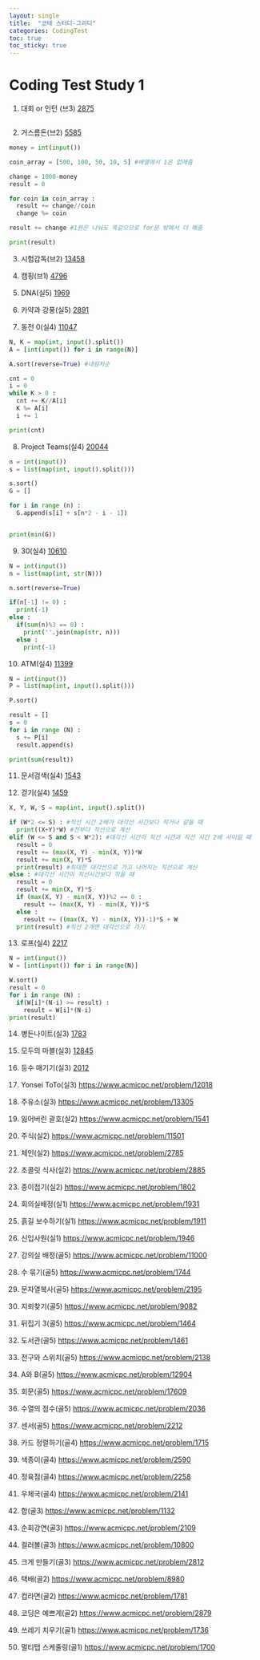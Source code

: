 ```yaml
---
layout: single
title:  "코테 스터디-그리디"
categories: CodingTest
toc: true
toc_sticky: true
---
```


# Coding Test Study 1

1. 대회 or 인턴 (브3)
[2875](https://www.acmicpc.net/problem/2875)

```python

```

2. 거스름돈(브2)
[5585](https://www.acmicpc.net/problem/5585)
```python
money = int(input())

coin_array = [500, 100, 50, 10, 5] #배열에서 1은 없애줌

change = 1000-money
result = 0

for coin in coin_array :
  result += change//coin
  change %= coin

result += change #1원은 나눠도 똑같으므로 for문 밖에서 더 해줌

print(result)
```

3. 시험감독(브2)
[13458](https://www.acmicpc.net/problem/13458)

4. 캠핑(브1)
[4796](https://www.acmicpc.net/problem/4796)

5. DNA(실5)
[1969](https://www.acmicpc.net/problem/1969)

6. 카약과 강풍(실5)
[2891](https://www.acmicpc.net/problem/2891)

7. 동전 0(실4)
[11047](https://www.acmicpc.net/problem/11047)
```python
N, K = map(int, input().split())
A = [int(input()) for i in range(N)]

A.sort(reverse=True) #내림차순

cnt = 0
i = 0
while K > 0 :
  cnt += K//A[i]
  K %= A[i]
  i += 1

print(cnt)
```

8. Project Teams(실4)
[20044](https://www.acmicpc.net/problem/20044)
```python
n = int(input())
s = list(map(int, input().split()))

s.sort()
G = []

for i in range (n) :
  G.append(s[i] + s[n*2 - i - 1])


print(min(G))
```

9. 30(실4)
[10610](https://www.acmicpc.net/problem/10610)
```python
N = int(input())
n = list(map(int, str(N)))

n.sort(reverse=True)

if(n[-1] != 0) :
  print(-1)
else :
  if(sum(n)%3 == 0) :
    print(''.join(map(str, n)))
  else :
    print(-1)
```

10. ATM(실4)
[11399](https://www.acmicpc.net/problem/11399)
```python
N = int(input())
P = list(map(int, input().split()))

P.sort()

result = []
s = 0
for i in range (N) :
  s += P[i]
  result.append(s)

print(sum(result))
```

11. 문서검색(실4)
[1543](https://www.acmicpc.net/problem/1543)

12. 걷기(실4)
[1459](https://www.acmicpc.net/problem/1459)
```python
X, Y, W, S = map(int, input().split())

if (W*2 <= S) : #직선 시간 2배가 대각선 시간보다 작거나 같을 때
  print((X+Y)*W) #전부다 직선으로 계산
elif (W <= S and S < W*2): #대각선 시간이 직선 시간과 직선 시간 2배 사이일 때
  result = 0
  result += (max(X, Y) - min(X, Y))*W
  result += min(X, Y)*S
  print(result) #최대한 대각선으로 가고 나머지는 직선으로 계산
else : #대각선 시간이 직선시간보다 작을 때
  result = 0
  result += min(X, Y)*S
  if (max(X, Y) - min(X, Y))%2 == 0 :
    result += (max(X, Y) - min(X, Y))*S
  else :
    result += ((max(X, Y) - min(X, Y))-1)*S + W
  print(result) #직선 2개면 대각선으로 가기
```

13. 로프(실4)
[2217](https://www.acmicpc.net/problem/2217)
```python
N = int(input())
W = [int(input()) for i in range(N)]

W.sort()
result = 0
for i in range (N) :
  if(W[i]*(N-i) >= result) :
    result = W[i]*(N-i)
print(result)
```

14. 병든나이트(실3)
[1783](https://www.acmicpc.net/problem/1783)

15. 모두의 마블(실3)
[12845](https://www.acmicpc.net/problem/12845)

16. 등수 매기기(실3)
[2012](https://www.acmicpc.net/problem/2012)

17. Yonsei ToTo(실3)
https://www.acmicpc.net/problem/12018

18. 주유소(실3)
https://www.acmicpc.net/problem/13305

19. 잃어버린 괄호(실2)
https://www.acmicpc.net/problem/1541

20. 주식(실2)
https://www.acmicpc.net/problem/11501

21. 체인(실2)
https://www.acmicpc.net/problem/2785

22. 초콜릿 식사(실2)
https://www.acmicpc.net/problem/2885

23. 종이접기(실2)
https://www.acmicpc.net/problem/1802

24. 회의실배정(실1)
https://www.acmicpc.net/problem/1931

25. 흙길 보수하기(실1)
https://www.acmicpc.net/problem/1911

26. 신입사원(실1)
https://www.acmicpc.net/problem/1946

27. 강의실 배정(골5)
https://www.acmicpc.net/problem/11000

28. 수 묶기(골5)
https://www.acmicpc.net/problem/1744

29. 문자열복사(골5)
https://www.acmicpc.net/problem/2195

30. 지뢰찾기(골5)
https://www.acmicpc.net/problem/9082

31. 뒤집기 3(골5)
https://www.acmicpc.net/problem/1464

32. 도서관(골5)
https://www.acmicpc.net/problem/1461

33. 전구와 스위치(골5)
https://www.acmicpc.net/problem/2138

34. A와 B(골5)
https://www.acmicpc.net/problem/12904

35. 회문(골5)
https://www.acmicpc.net/problem/17609

36. 수열의 점수(골5)
https://www.acmicpc.net/problem/2036

37. 센서(골5)
https://www.acmicpc.net/problem/2212

38. 카드 정렬하기(골4)
https://www.acmicpc.net/problem/1715

39. 색종이(골4)
https://www.acmicpc.net/problem/2590

40. 정육점(골4)
https://www.acmicpc.net/problem/2258

41. 우체국(골4)
https://www.acmicpc.net/problem/2141

42. 합(골3)
https://www.acmicpc.net/problem/1132

43. 순회강연(골3)
https://www.acmicpc.net/problem/2109

44. 컬러볼(골3)
https://www.acmicpc.net/problem/10800

45. 크게 만들기(골3)
https://www.acmicpc.net/problem/2812

46. 택배(골2)
https://www.acmicpc.net/problem/8980

47. 컵라면(골2)
https://www.acmicpc.net/problem/1781

48. 코딩은 예쁘게(골2)
https://www.acmicpc.net/problem/2879

49. 쓰레기 치우기(골1)
https://www.acmicpc.net/problem/1736

50. 멀티탭 스케줄링(골1)
https://www.acmicpc.net/problem/1700